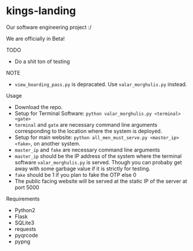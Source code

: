 # kings-landing
Our software engineering project :/


We are officially in Beta!

TODO

 * Do a shit ton of testing

NOTE
 * `view_boarding_pass.py` is depracated. Use `valar_morghulis.py` instead.

Usage

 * Download the repo.
 * Setup for Terminal Software: `python valar_morghulis.py <terminal> <gate>`
 * `terminal` and `gate` are necessary command line arguments corresponding to the location where the system is deployed.
 * Setup for main website: `python all_men_must_serve.py <master_ip> <fake>`, on another system.
 * `master_ip` and `fake` are necessary command line arguments
 * `master_ip` should be the IP address of the system where the terminal software `valar_morghulis.py` is served.
   Though you can probaby get away with some garbage value if it is strictly for testing.
 * `fake` should be 1 if you plan to fake the OTP else 0
 * The public facing website will be served at the static IP of the server at port 5000

 Requirements

  * Python2
  * Flask
  * SQLite3
  * requests
  * pyqrcode
  * pypng
